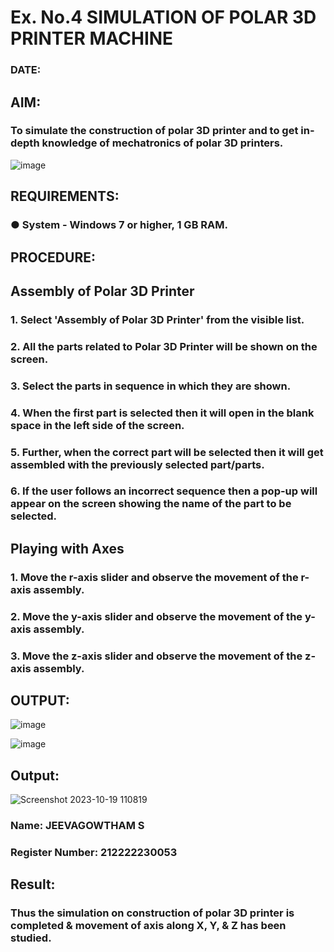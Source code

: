 # Ex. No.4 SIMULATION OF POLAR 3D PRINTER MACHINE

### DATE: 

## AIM:
### To simulate the construction of polar 3D printer and to get in-depth knowledge of mechatronics of polar 3D printers.

![image](https://github.com/Sellakumar1987/Ex.-No.-4---SIMULATION-OF-POLAR-3D-PRINTER-MACHINE/assets/113594316/b551f195-9877-49a2-99bb-a9efcfb3381a)

## REQUIREMENTS:
### ●	System - Windows 7 or higher, 1 GB RAM.

## PROCEDURE:

## Assembly of Polar 3D Printer
### 1.	Select 'Assembly of Polar 3D Printer' from the visible list.
### 2.	All the parts related to Polar 3D Printer will be shown on the screen.
### 3.	Select the parts in sequence in which they are shown.
### 4.	When the first part is selected then it will open in the blank space in the left side of the screen.
### 5.	Further, when the correct part will be selected then it will get assembled with the previously selected part/parts.
### 6.	If the user follows an incorrect sequence then a pop-up will appear on the screen showing the name of the part to be selected.

## Playing with Axes
### 1.	Move the r-axis slider and observe the movement of the r-axis assembly.
### 2.	Move the y-axis slider and observe the movement of the y-axis assembly.
### 3.	Move the z-axis slider and observe the movement of the z-axis assembly.

## OUTPUT:

![image](https://github.com/Sellakumar1987/Ex.-No.-4---SIMULATION-OF-POLAR-3D-PRINTER-MACHINE/assets/113594316/9e41de91-6dcc-4352-ab44-443028d3ac1a)

![image](https://github.com/Sellakumar1987/Ex.-No.-4---SIMULATION-OF-POLAR-3D-PRINTER-MACHINE/assets/113594316/88273b69-4e7d-4f42-9115-fb07ac22e4ec)

## Output:
![Screenshot 2023-10-19 110819](https://github.com/JeevaGowtham-S/Ex.-No.-4---SIMULATION-OF-POLAR-3D-PRINTER-MACHINE/assets/118042624/a9283ae3-d10a-422e-90a0-b56712a71d0c)

### Name: JEEVAGOWTHAM S
### Register Number: 212222230053

## Result: 
### Thus the simulation on construction of polar 3D printer is completed & movement of axis along X, Y, & Z has been studied.
